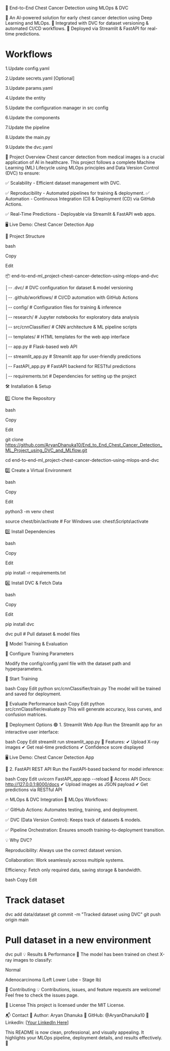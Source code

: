 🚀 End-to-End Chest Cancer Detection using MLOps & DVC


🌟 An AI-powered solution for early chest cancer detection using Deep Learning and MLOps.
📌 Integrated with DVC for dataset versioning & automated CI/CD workflows.
🔬 Deployed via Streamlit & FastAPI for real-time predictions.

# Workflows
1.Update config.yaml

2.Update secrets.yaml [Optional]

3.Update params.yaml

4.Update the entity

5.Update the configuration manager in src config

6.Update the components

7.Update the pipeline

8.Update the main.py

9.Update the dvc.yaml



🏥 Project Overview
Chest cancer detection from medical images is a crucial application of AI in healthcare. This project follows a complete Machine Learning (ML) Lifecycle using MLOps principles and Data Version Control (DVC) to ensure:


✅ Scalability - Efficient dataset management with DVC.

✅ Reproducibility - Automated pipelines for training & deployment.
✅ Automation - Continuous Integration (CI) & Deployment (CD) via GitHub Actions.

✅ Real-Time Predictions - Deployable via Streamlit & FastAPI web apps.


🖥 Live Demo: Chest Cancer Detection App

📂 Project Structure

bash

Copy

Edit

📦 end-to-end-ml_project-chest-cancer-detection-using-mlops-and-dvc

│-- .dvc/               # DVC configuration for dataset & model versioning

│-- .github/workflows/   # CI/CD automation with GitHub Actions

│-- config/             # Configuration files for training & inference

│-- research/           # Jupyter notebooks for exploratory data analysis

│-- src/cnnClassifier/  # CNN architecture & ML pipeline scripts

│-- templates/          # HTML templates for the web app interface

│-- app.py              # Flask-based web API

│-- streamlit_app.py    # Streamlit app for user-friendly predictions

│-- FastAPI_app.py      # FastAPI backend for RESTful predictions

│-- requirements.txt    # Dependencies for setting up the project

🛠️ Installation & Setup

1️⃣ Clone the Repository

bash

Copy

Edit

git clone https://github.com/AryanDhanuka10/End_to_End_Chest_Cancer_Detection_ML_Project_using_DVC_and_MLflow.git

cd end-to-end-ml_project-chest-cancer-detection-using-mlops-and-dvc

2️⃣ Create a Virtual Environment

bash

Copy

Edit

python3 -m venv chest

source chest/bin/activate  # For Windows use: chest\Scripts\activate

3️⃣ Install Dependencies

bash

Copy

Edit

pip install -r requirements.txt

4️⃣ Install DVC & Fetch Data

bash

Copy

Edit

pip install dvc

dvc pull  # Pull dataset & model files

🎯 Model Training & Evaluation

🔵 Configure Training Parameters

Modify the config/config.yaml file with the dataset path and hyperparameters.


🔵 Start Training

bash
Copy
Edit
python src/cnnClassifier/train.py
The model will be trained and saved for deployment.

🔵 Evaluate Performance
bash
Copy
Edit
python src/cnnClassifier/evaluate.py
This will generate accuracy, loss curves, and confusion matrices.

🚀 Deployment Options
🟢 1. Streamlit Web App
Run the Streamlit app for an interactive user interface:

bash
Copy
Edit
streamlit run streamlit_app.py
📌 Features:
✔ Upload X-ray images
✔ Get real-time predictions
✔ Confidence score displayed

🖥 Live Demo: Chest Cancer Detection App

🔵 2. FastAPI REST API
Run the FastAPI-based backend for model inference:

bash
Copy
Edit
uvicorn FastAPI_app:app --reload
📌 Access API Docs: http://127.0.0.1:8000/docs
✔ Upload images as JSON payload
✔ Get predictions via RESTful API

🔥 MLOps & DVC Integration
🚀 MLOps Workflows:

✅ GitHub Actions: Automates testing, training, and deployment.

✅ DVC (Data Version Control): Keeps track of datasets & models.

✅ Pipeline Orchestration: Ensures smooth training-to-deployment transition.

💡 Why DVC?

Reproducibility: Always use the correct dataset version.

Collaboration: Work seamlessly across multiple systems.

Efficiency: Fetch only required data, saving storage & bandwidth.

bash
Copy
Edit
# Track dataset
dvc add data/dataset
git commit -m "Tracked dataset using DVC"
git push origin main

# Pull dataset in a new environment
dvc pull
💡 Results & Performance
📌 The model has been trained on chest X-ray images to classify:

Normal

Adenocarcinoma (Left Lower Lobe - Stage Ib)




🤝 Contributing
💡 Contributions, issues, and feature requests are welcome!
Feel free to check the issues page.

📜 License
This project is licensed under the MIT License.

📬 Contact
📌 Author: Aryan Dhanuka
📌 GitHub: @AryanDhanuka10
📌 LinkedIn: [[Your LinkedIn Here](https://www.linkedin.com/in/aryan-dhanuka-07b338292/)]

This README is now clean, professional, and visually appealing. It highlights your MLOps pipeline, deployment details, and results effectively. 🚀






